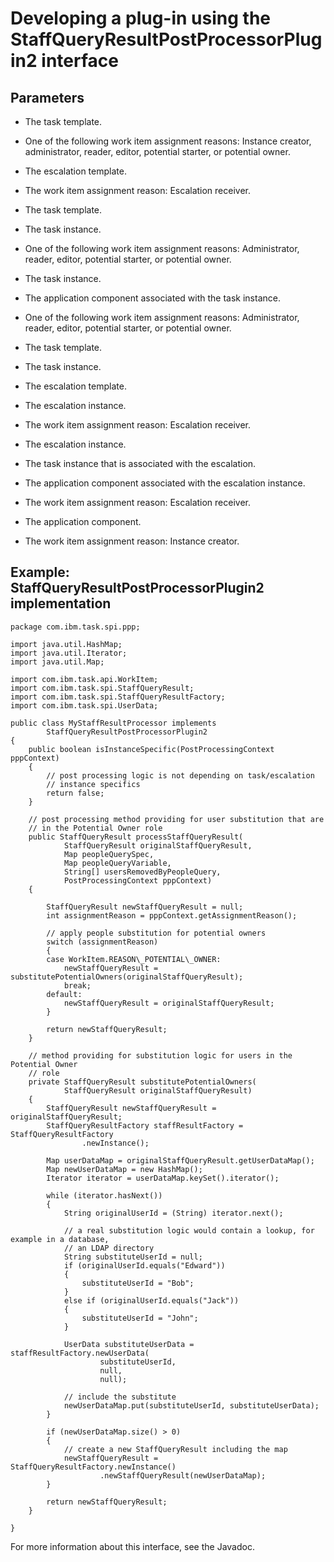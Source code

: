 <!-- image -->

# Developing a plug-in using the StaffQueryResultPostProcessorPlugin2 interface

## Parameters

- The task template.
- One of the following work item assignment reasons: Instance creator,
administrator, reader, editor, potential starter, or potential owner.

- The escalation template.
- The work item assignment reason: Escalation receiver.

- The task template.
- The task instance.
- One of the following work item assignment reasons: Administrator,
reader, editor, potential starter, or potential owner.

- The task instance.
- The application component associated with the task instance.
- One of the following work item assignment reasons: Administrator,
reader, editor, potential starter, or potential owner.

- The task template.
- The task instance.
- The escalation template.
- The escalation instance.
- The work item assignment reason: Escalation receiver.

- The escalation instance.
- The task instance that is associated with the escalation.
- The application component associated with the escalation instance.
- The work item assignment reason: Escalation receiver.

- The application component.
- The work item assignment reason: Instance creator.

## Example: StaffQueryResultPostProcessorPlugin2 implementation

```
package com.ibm.task.spi.ppp;

import java.util.HashMap;
import java.util.Iterator;
import java.util.Map;

import com.ibm.task.api.WorkItem;
import com.ibm.task.spi.StaffQueryResult;
import com.ibm.task.spi.StaffQueryResultFactory;
import com.ibm.task.spi.UserData;

public class MyStaffResultProcessor implements
        StaffQueryResultPostProcessorPlugin2
{
    public boolean isInstanceSpecific(PostProcessingContext pppContext)
    {
        // post processing logic is not depending on task/escalation
        // instance specifics
        return false;
    }

    // post processing method providing for user substitution that are
    // in the Potential Owner role
    public StaffQueryResult processStaffQueryResult(
            StaffQueryResult originalStaffQueryResult,
            Map peopleQuerySpec,
            Map peopleQueryVariable,
            String[] usersRemovedByPeopleQuery,
            PostProcessingContext pppContext)
    {

        StaffQueryResult newStaffQueryResult = null;
        int assignmentReason = pppContext.getAssignmentReason();

        // apply people substitution for potential owners
        switch (assignmentReason)
        {
        case WorkItem.REASON\_POTENTIAL\_OWNER:
            newStaffQueryResult = substitutePotentialOwners(originalStaffQueryResult);
            break;
        default:
            newStaffQueryResult = originalStaffQueryResult;
        }

        return newStaffQueryResult;
    }

    // method providing for substitution logic for users in the Potential Owner
    // role
    private StaffQueryResult substitutePotentialOwners(
            StaffQueryResult originalStaffQueryResult)
    {
        StaffQueryResult newStaffQueryResult = originalStaffQueryResult;
        StaffQueryResultFactory staffResultFactory = StaffQueryResultFactory
                .newInstance();

        Map userDataMap = originalStaffQueryResult.getUserDataMap();
        Map newUserDataMap = new HashMap();
        Iterator iterator = userDataMap.keySet().iterator();

        while (iterator.hasNext())
        {
            String originalUserId = (String) iterator.next();

            // a real substitution logic would contain a lookup, for example in a database,
            // an LDAP directory
            String substituteUserId = null;
            if (originalUserId.equals("Edward"))
            {
                substituteUserId = "Bob";
            }
            else if (originalUserId.equals("Jack"))
            {
                substituteUserId = "John";
            }

            UserData substituteUserData = staffResultFactory.newUserData(
                    substituteUserId,
                    null,
                    null);

            // include the substitute
            newUserDataMap.put(substituteUserId, substituteUserData);
        }

        if (newUserDataMap.size() > 0)
        {
            // create a new StaffQueryResult including the map
            newStaffQueryResult = StaffQueryResultFactory.newInstance()
                    .newStaffQueryResult(newUserDataMap);
        }

        return newStaffQueryResult;
    }

}
```

For more information about
this interface, see the Javadoc.